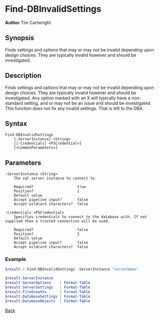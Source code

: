 # Find-DBInvalidSettings
**Author** Tim Cartwright

## Synopsis
Finds settings and options that may or may not be invalid depending upon design choices. They are typically invalid however and should be investigated.

## Description
Finds settings and options that may or may not be invalid depending upon design choices. They are typically invalid however and should be investigated. Any option marked with an X will typically have a non-standard setting, and or may not be an issue and should be investigated. This function does not fix any invalid settings. That is left to the DBA.

## Syntax
    Find-DBInvalidSettings 
        [-ServerInstance] <String> 
        [[-Credentials] <PSCredential>] 
        [<CommonParameters>]

## Parameters
    -ServerInstance <String>
        The sql server instance to connect to.

        Required?                    true
        Position?                    1
        Default value                
        Accept pipeline input?       false
        Accept wildcard characters?  false

    -Credentials <PSCredential>
        Specifies credentials to connect to the database with. If not supplied then a trusted connection will be used.

        Required?                    false
        Position?                    2
        Default value                
        Accept pipeline input?       false
        Accept wildcard characters?  false

### Example

```powershell
$result = Find-DBInvalidSettings -ServerInstance "ServerName" 

$result.ServerInstance
$result.ServerOptions    | Format-Table
$result.ServerSettings   | Format-Table
$result.FileGrowths      | Format-Table 
$result.DatabaseSettings | Format-Table
$result.DatabaseObjects  | Format-Table
```

[Back](/README.md)
